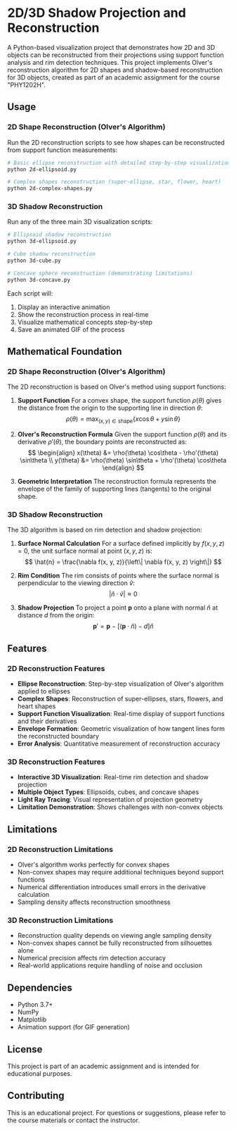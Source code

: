 # 2D/3D Shadow Projection and Reconstruction

A Python-based visualization project that demonstrates how 2D and 3D objects can be reconstructed from their projections using support function analysis and rim detection techniques. This project implements Olver's reconstruction algorithm for 2D shapes and shadow-based reconstruction for 3D objects, created as part of an academic assignment for the course "PHY1202H".

## Usage

### 2D Shape Reconstruction (Olver's Algorithm)

Run the 2D reconstruction scripts to see how shapes can be reconstructed from support function measurements:

```bash
# Basic ellipse reconstruction with detailed step-by-step visualization
python 2d-ellipsoid.py

# Complex shapes reconstruction (super-ellipse, star, flower, heart)
python 2d-complex-shapes.py
```

### 3D Shadow Reconstruction

Run any of the three main 3D visualization scripts:

```bash
# Ellipsoid shadow reconstruction
python 3d-ellipsoid.py

# Cube shadow reconstruction  
python 3d-cube.py

# Concave sphere reconstruction (demonstrating limitations)
python 3d-concave.py
```

Each script will:
1. Display an interactive animation
2. Show the reconstruction process in real-time
3. Visualize mathematical concepts step-by-step
4. Save an animated GIF of the process

## Mathematical Foundation

### 2D Shape Reconstruction (Olver's Algorithm)

The 2D reconstruction is based on Olver's method using support functions:

1. **Support Function**
   For a convex shape, the support function $\rho(\theta)$ gives the distance from the origin to the supporting line in direction $\theta$:
   $$
   \rho(\theta) = \max_{(x,y) \in \text{shape}} \{x \cos\theta + y \sin\theta\}
   $$

2. **Olver's Reconstruction Formula**
   Given the support function $\rho(\theta)$ and its derivative $\rho'(\theta)$, the boundary points are reconstructed as:
   $$
   \begin{align}
   x(\theta) &= \rho(\theta) \cos\theta - \rho'(\theta) \sin\theta \\
   y(\theta) &= \rho(\theta) \sin\theta + \rho'(\theta) \cos\theta
   \end{align}
   $$

3. **Geometric Interpretation**
   The reconstruction formula represents the envelope of the family of supporting lines (tangents) to the original shape.

### 3D Shadow Reconstruction

The 3D algorithm is based on rim detection and shadow projection:

1. **Surface Normal Calculation**
    For a surface defined implicitly by $f(x, y, z) = 0$, the unit surface normal at point $(x, y, z)$ is:
    $$
    \hat{n} = \frac{\nabla f(x, y, z)}{\left\| \nabla f(x, y, z) \right\|}
    $$

2. **Rim Condition**
    The rim consists of points where the surface normal is perpendicular to the viewing direction $\hat{v}$:
    $$
    \left| \hat{n} \cdot \hat{v} \right| \approx 0
    $$

3. **Shadow Projection**
    To project a point $\mathbf{p}$ onto a plane with normal $\hat{n}$ at distance $d$ from the origin:
    $$
    \mathbf{p}' = \mathbf{p} - \left[ (\mathbf{p} \cdot \hat{n}) - d \right] \hat{n}
    $$

## Features

### 2D Reconstruction Features
- **Ellipse Reconstruction**: Step-by-step visualization of Olver's algorithm applied to ellipses
- **Complex Shapes**: Reconstruction of super-ellipses, stars, flowers, and heart shapes
- **Support Function Visualization**: Real-time display of support functions and their derivatives
- **Envelope Formation**: Geometric visualization of how tangent lines form the reconstructed boundary
- **Error Analysis**: Quantitative measurement of reconstruction accuracy

### 3D Reconstruction Features
- **Interactive 3D Visualization**: Real-time rim detection and shadow projection
- **Multiple Object Types**: Ellipsoids, cubes, and concave shapes
- **Light Ray Tracing**: Visual representation of projection geometry
- **Limitation Demonstration**: Shows challenges with non-convex objects

## Limitations

### 2D Reconstruction Limitations
- Olver's algorithm works perfectly for convex shapes
- Non-convex shapes may require additional techniques beyond support functions
- Numerical differentiation introduces small errors in the derivative calculation
- Sampling density affects reconstruction smoothness

### 3D Reconstruction Limitations
- Reconstruction quality depends on viewing angle sampling density
- Non-convex shapes cannot be fully reconstructed from silhouettes alone
- Numerical precision affects rim detection accuracy
- Real-world applications require handling of noise and occlusion

## Dependencies

- Python 3.7+
- NumPy
- Matplotlib
- Animation support (for GIF generation)

## License

This project is part of an academic assignment and is intended for educational purposes.

## Contributing

This is an educational project. For questions or suggestions, please refer to the course materials or contact the instructor.